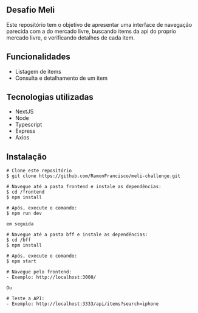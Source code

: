 ## Desafio Meli

Este repositório tem o objetivo de apresentar uma interface de navegação parecida com a do mercado livre, buscando items da api do proprio mercado livre, e verificando detalhes de cada item.

## Funcionalidades

- Listagem de items
- Consulta e detalhamento de um item

## Tecnologias utilizadas

- NextJS
- Node
- Typescript
- Express
- Axios

## Instalação

```
# Clone este repositório
$ git clone https://github.com/RamonFrancisco/meli-challenge.git

# Navegue até a pasta frontend e instale as dependências:
$ cd /frontend
$ npm install

# Após, execute o comando:
$ npm run dev

em seguida

# Navegue até a pasta bff e instale as dependências:
$ cd /bff
$ npm install

# Após, execute o comando:
$ npm start

# Navegue pelo frontend:
- Exemplo: http://localhost:3000/

Ou

# Teste a API:
- Exemplo: http://localhost:3333/api/items?search=iphone
```
